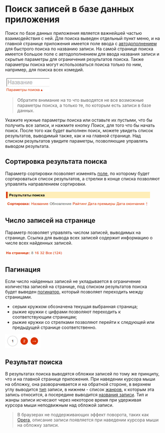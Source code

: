 # Поиск записей в базе данных приложения

Поиск по базе данных приложения является важнейшей частью взаимодействия с ней. Для поиска выведен отдельный пункт меню,
и на главной странице приложения имеется поле ввода с [автодополнением](http://ru.wikipedia.org/wiki/Автодополнение) для
быстрого поиска по названию записи. На самой странице поиска имеется большое поле с автодополнением для ввода названия
записи и скрытые параметры для ограничения результатов поиска. Также параметры поиска могут использоваться поиска только
по ним, например, для поиска всех комедий.

![Параметры поиска](https://raw.githubusercontent.com/anime-db/anime-db-docs/master/images/ru/general/search_params.jpg)

> Обратите внимание на то что выводятся не все возможные параметры поиска, а только те, по которым есть записи в базе
данных.

Укажите нужные параметры поиска или оставьте их пустыми, что бы получить все записи, и нажмите кнопку *Поиск*, для того
что бы начать поиск. После того как будет выполнен поиск, можете увидеть список результатов, выводимый также, как и на
главной странице. Над списком результатов увидите параметры, позволяющие управлять выводом результата.

## Сортировка результата поиска

Параметр сортировки позволяет изменять [поле](/ru/user/item/fields.md), по которому будет сортироваться список
результатов, а стрелки в конце списка позволяют управлять направлением сортировки.

![Сортировка результата поиска](https://raw.githubusercontent.com/anime-db/anime-db-docs/master/images/ru/general/search_sort.jpg)

## Число записей на странице

Параметр позволяет управлять числом записей, выводимых на странице. Ссылка для вывода всех записей содержит информацию
о числе всех найденных записей.

![Число записей на странице](https://raw.githubusercontent.com/anime-db/anime-db-docs/master/images/ru/general/search_limit.jpg)

## Пагинация

Если число найденных записей не укладывается в ограничение количества записей на странице, под списком результатов
поиска будет выведен [погинатор](http://ru.wikipedia.org/wiki/Пагинация), который позволяет переходить между страницами.

- серым кружком обозначена текущая выбранная страница;
- рыжие кружки с цифрами позволяют переходить к соответствующим страницам;
- рыжие кружки со стрелками позволяют перейти к следующей или предыдущей странице соответственно.

![Пагинация](https://raw.githubusercontent.com/anime-db/anime-db-docs/master/images/ru/general/pager.jpg)

## Результат поиска

В результатах поиска выводятся обложки записей по тому же принципу, что и на главной странице приложения. При
наведении курсора мыши на обложку, она разворачивается и на обратной стороне, в верхнем углу выводится
[тип](/ru/user/item/fields.md#%D0%A2%D0%B8%D0%BF) записи, в нижнем - список
[жанров](/ru/user/item/fields.md#%D0%96%D0%B0%D0%BD%D1%80%D1%8B), к которым эта запись относится, а посередине выводится
[названия записи](/ru/user/item/fields.md#%D0%9E%D1%81%D0%BD%D0%BE%D0%B2%D0%BD%D0%BE%D0%B5+%D0%BD%D0%B0%D0%B7%D0%B2%D0%B0%D0%BD%D0%B8%D0%B5).
Тип и жанры записи исчесают через некоторое время при удерживая курсора мыши неподвижным над обложой записи.

> В браузерах не поддерживающих эффект поворота, таких как [Opera](http://www.opera.com/), описание записи появляется
при наведении курсора мыши на обложку записи.